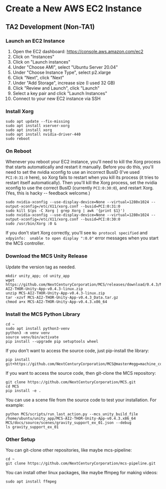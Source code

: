 # Create a New AWS EC2 Instance

## TA2 Development (Non-TA1)

### Launch an EC2 Instance

1. Open the EC2 dashboard: https://console.aws.amazon.com/ec2
2. Click on "Instances"
3. Click on "Launch instances"
4. Under "Choose AMI", select "Ubuntu Server 20.04"
5. Under "Choose Instance Type", select p2.xlarge
6. Click "Next", click "Next"
7. Under "Add Storage", increase size (I used 32 GB)
8. Click "Review and Launch", click "Launch"
9. Select a key pair and click "Launch Instances"
10. Connect to your new EC2 instance via SSH

### Install Xorg

```
sudo apt update --fix-missing
sudo apt install xserver-xorg
sudo apt install xorg
sudo apt install nvidia-driver-440
sudo reboot
```

### On Reboot

Whenever you reboot your EC2 instance, you'll need to kill the Xorg process that starts automatically and restart it manually. Before you do this, you'll need to set the nvidia xconfig to use an incorrect BusID (I've used `PCI:0:31:0` here), so Xorg fails to restart when you kill its process (it tries to restart itself automatically). Then you'll kill the Xorg process, set the nvidia xconfig to use the correct BusID (currently `PCI:0:30:0`), and restart Xorg. (Yes, this is hacky -- feedback welcome.)

```
sudo nvidia-xconfig --use-display-device=None --virtual=1280x1024 --output-xconfig=/etc/X11/xorg.conf --busid=PCI:0:31:0
sudo kill $(ps -C Xorg | grep Xorg | awk '{print $1}')
sudo nvidia-xconfig --use-display-device=None --virtual=1280x1024 --output-xconfig=/etc/X11/xorg.conf --busid=PCI:0:30:0
sudo /usr/bin/Xorg :0 &
```

If you don't start Xorg correctly, you'll see `No protocol specified` and `xdpyinfo:  unable to open display ":0.0"` error messages when you start the MCS controller.

### Download the MCS Unity Release

Update the version tag as needed.

```
mkdir unity_app; cd unity_app
wget https://github.com/NextCenturyCorporation/MCS/releases/download/0.4.3/MCS-AI2-THOR-Unity-App-v0.4.3-linux.zip
unzip MCS-AI2-THOR-Unity-App-v0.4.3-linux.zip
tar -xzvf MCS-AI2-THOR-Unity-App-v0.4.3_Data.tar.gz
chmod a+x MCS-AI2-THOR-Unity-App-v0.4.3.x86_64
```

### Install the MCS Python Library

```
cd ~
sudo apt install python3-venv
python3 -m venv venv
source venv/bin/activate
pip install --upgrade pip setuptools wheel
```

If you don't want to access the source code, just pip-install the library:

```
pip install git+https://github.com/NextCenturyCorporation/MCS@master#egg=machine_common_sense
```

If you want to access the source code, then git-clone the MCS repository:

```
git clone https://github.com/NextCenturyCorporation/MCS.git
cd MCS
pip install -e .
```

You can use a scene file from the source code to test your installation. For example:

```
python MCS/scripts/run_last_action.py --mcs_unity_build_file /home/ubuntu/unity_app/MCS-AI2-THOR-Unity-App-v0.4.3.x86_64 MCS/docs/source/scenes/gravity_support_ex_01.json --debug
ls gravity_support_ex_01
```

### Other Setup

You can git-clone other repositories, like maybe mcs-pipeline:

```
cd ~
git clone https://github.com/NextCenturyCorporation/mcs-pipeline.git
```

You can install other linux packages, like maybe ffmpeg for making videos:

```
sudo apt install ffmpeg
```

